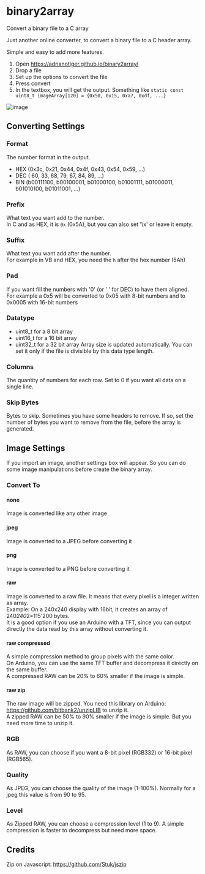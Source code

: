 # binary2array
Convert a binary file to a C array

Just another online converter, to convert a binary file to a C header array.

Simple and easy to add more features.

1. Open https://adrianotiger.github.io/binary2array/
2. Drop a file
3. Set up the options to convert the file
4. Press convert
5. In the textbox, you will get the output. Something like `static const uint8_t imageArray[120] = {0x50, 0x15, 0xa7, 0xdf, ...}`

![image](https://user-images.githubusercontent.com/7373079/211860291-09249916-506d-432b-aaa2-6ef4a7221a91.png)

## Converting Settings
### Format
The number format in the output.
- HEX (0x3c, 0x21, 0x44, 0x4f, 0x43, 0x54, 0x59, ...)
- DEC ( 60,  33,  68,  79,  67,  84,  89, ...)
- BIN (b00111100, b00100001, b01000100, b01001111, b01000011, b01010100, b01011001, ...)
### Prefix
What text you want add to the number.  
In C and as HEX, it is `0x` (0x5A), but you can also set '\x' or leave it empty.
### Suffix
What text you want add after the number.  
For example in VB and HEX, you need the `h` after the hex number (5Ah)
### Pad
If you want fill the numbers with '0' (or ' ' for DEC) to have them aligned.  
For example a 0x5 will be converted to 0x05 with 8-bit numbers and to 0x0005 with 16-bit numbers
### Datatype
 - uint8_t for a 8 bit array
 - uint16_t for a 16 bit array
 - uint32_t for a 32 bit array
Array size is updated automatically. You can set it only if the file is divisible by this data type length.
### Columns
The quantity of numbers for each row. Set to 0 if you want all data on a single line.
### Skip Bytes
Bytes to skip. Sometimes you have some headers to remove. If so, set the number of bytes you want to remove from the file, before the array is generated.

## Image Settings
If you import an image, another settings box will appear. So you can do some image manipulations before create the binary array.
### Convert To
#### none
Image is converted like any other image
#### jpeg
Image is converted to a JPEG before converting it
#### png
Image is converted to a PNG before converting it
#### raw
Image is converted to a raw file. It means that every pixel is a integer written as array.  
Example: On a 240x240 display with 16bit, it creates an array of 240*240*2=115'200 bytes.  
It is a good option if you use an Arduino with a TFT, since you can output directly the data read by this array without converting it.
#### raw compressed
A simple compression method to group pixels with the same color.  
On Arduino, you can use the same TFT buffer and decompress it directly on the same buffer.  
A compressed RAW can be 20% to 60% smaller if the image is simple.
#### raw zip
The raw image will be zipped.  You need this library on Arduino: https://github.com/bitbank2/unzipLIB to unzip it.  
A zipped RAW can be 50% to 90% smaller if the image is simple. But you need more time to unzip it.  
### RGB
As RAW, you can choose if you want a 8-bit pixel (RGB332) or 16-bit pixel (RGB565).
### Quality
As JPEG, you can choose the quality of the image (1-100%). Normally for a jpeg this value is from 90 to 95.
### Level
As Zipped RAW, you can choose a compression level (1 to 9). A simple compression is faster to decompress but need more space.

## Credits
Zip on Javascript: https://github.com/Stuk/jszip
